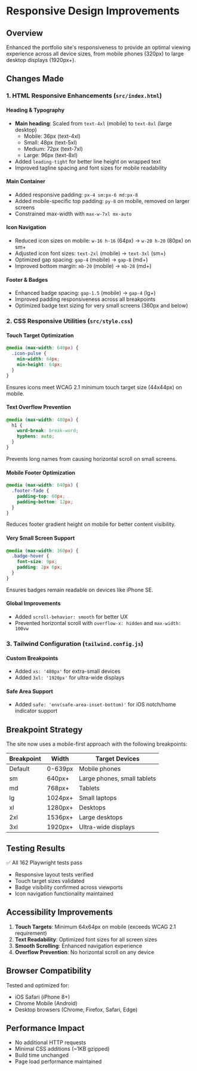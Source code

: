 # Responsive Design Improvements

## Overview
Enhanced the portfolio site's responsiveness to provide an optimal viewing experience across all device sizes, from mobile phones (320px) to large desktop displays (1920px+).

## Changes Made

### 1. HTML Responsive Enhancements (`src/index.html`)

#### Heading & Typography
- **Main heading**: Scaled from `text-4xl` (mobile) to `text-8xl` (large desktop)
  - Mobile: 36px (text-4xl)
  - Small: 48px (text-5xl)
  - Medium: 72px (text-7xl)
  - Large: 96px (text-8xl)
- Added `leading-tight` for better line height on wrapped text
- Improved tagline spacing and font sizes for mobile readability

#### Main Container
- Added responsive padding: `px-4 sm:px-6 md:px-8`
- Added mobile-specific top padding: `py-8` on mobile, removed on larger screens
- Constrained max-width with `max-w-7xl mx-auto`

#### Icon Navigation
- Reduced icon sizes on mobile: `w-16 h-16` (64px) → `w-20 h-20` (80px) on sm+
- Adjusted icon font sizes: `text-2xl` (mobile) → `text-3xl` (sm+)
- Optimized gap spacing: `gap-4` (mobile) → `gap-8` (md+)
- Improved bottom margin: `mb-20` (mobile) → `mb-28` (md+)

#### Footer & Badges
- Enhanced badge spacing: `gap-1.5` (mobile) → `gap-4` (lg+)
- Improved padding responsiveness across all breakpoints
- Optimized badge text sizing for very small screens (360px and below)

### 2. CSS Responsive Utilities (`src/style.css`)

#### Touch Target Optimization
```css
@media (max-width: 640px) {
  .icon-pulse {
    min-width: 64px;
    min-height: 64px;
  }
}
```
Ensures icons meet WCAG 2.1 minimum touch target size (44x44px) on mobile.

#### Text Overflow Prevention
```css
@media (max-width: 480px) {
  h1 {
    word-break: break-word;
    hyphens: auto;
  }
}
```
Prevents long names from causing horizontal scroll on small screens.

#### Mobile Footer Optimization
```css
@media (max-width: 640px) {
  .footer-fade {
    padding-top: 60px;
    padding-bottom: 12px;
  }
}
```
Reduces footer gradient height on mobile for better content visibility.

#### Very Small Screen Support
```css
@media (max-width: 360px) {
  .badge-hover {
    font-size: 9px;
    padding: 2px 6px;
  }
}
```
Ensures badges remain readable on devices like iPhone SE.

#### Global Improvements
- Added `scroll-behavior: smooth` for better UX
- Prevented horizontal scroll with `overflow-x: hidden` and `max-width: 100vw`

### 3. Tailwind Configuration (`tailwind.config.js`)

#### Custom Breakpoints
- Added `xs: '480px'` for extra-small devices
- Added `3xl: '1920px'` for ultra-wide displays

#### Safe Area Support
- Added `safe: 'env(safe-area-inset-bottom)'` for iOS notch/home indicator support

## Breakpoint Strategy

The site now uses a mobile-first approach with the following breakpoints:

| Breakpoint | Width | Target Devices |
|------------|-------|----------------|
| Default    | 0-639px | Mobile phones |
| sm         | 640px+ | Large phones, small tablets |
| md         | 768px+ | Tablets |
| lg         | 1024px+ | Small laptops |
| xl         | 1280px+ | Desktops |
| 2xl        | 1536px+ | Large desktops |
| 3xl        | 1920px+ | Ultra-wide displays |

## Testing Results

✅ All 162 Playwright tests pass
- Responsive layout tests verified
- Touch target sizes validated
- Badge visibility confirmed across viewports
- Icon navigation functionality maintained

## Accessibility Improvements

1. **Touch Targets**: Minimum 64x64px on mobile (exceeds WCAG 2.1 requirement)
2. **Text Readability**: Optimized font sizes for all screen sizes
3. **Smooth Scrolling**: Enhanced navigation experience
4. **Overflow Prevention**: No horizontal scroll on any device

## Browser Compatibility

Tested and optimized for:
- iOS Safari (iPhone 8+)
- Chrome Mobile (Android)
- Desktop browsers (Chrome, Firefox, Safari, Edge)

## Performance Impact

- No additional HTTP requests
- Minimal CSS additions (~1KB gzipped)
- Build time unchanged
- Page load performance maintained
